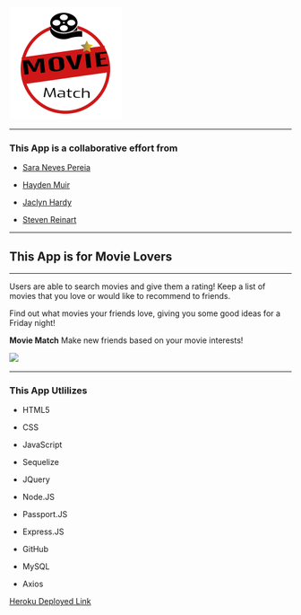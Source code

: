 
![alt text](https://github.com/SaraNP-33/MovieMatch/blob/master/public/assets/images/image(2).png)

___

### This App is a collaborative effort from 
  - [Sara Neves Pereia](https://www.linkedin.com/in/sara-neves-pereira-8b6509139/)
  + [Hayden Muir](https://www.linkedin.com/in/hayden-muir/)
  - [Jaclyn Hardy](https://www.linkedin.com/in/jaclyn-hardy-07030a19b/)
  + [Steven Reinart](https://www.linkedin.com/in/steven-reinart-43a577121/)
___

## This App is for Movie Lovers
___
Users are able to search movies and give them a rating!  Keep a list of movies that you love or would like to recommend to friends. 

Find out what movies your friends love, giving you some good ideas for a Friday night!

**Movie Match** Make new friends based on your movie interests!  

![](https://www.google.com/url?sa=i&url=http%3A%2F%2Fclipart-library.com%2Fpopcorn-cliparts.html&psig=AOvVaw05ElWB4Kjc7XU06h2oXk4u&ust=1590717872636000&source=images&cd=vfe&ved=0CAIQjRxqFwoTCNCThoC81ekCFQAAAAAdAAAAABAF)
___

### This App Utlilizes 
- HTML5
+ CSS
- JavaScript
+ Sequelize 
- JQuery 
+ Node.JS
- Passport.JS
+ Express.JS
- GitHub
+ MySQL
- Axios 

[Heroku Deployed Link](https://secure-crag-05020.herokuapp.com/)

